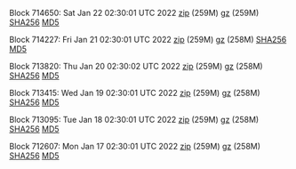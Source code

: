 Block 714650: Sat Jan 22 02:30:01 UTC 2022 [zip](https://files.01coin.io/mainnet/2022-01-22/bootstrap.dat.zip) (259M) [gz](https://files.01coin.io/mainnet/2022-01-22/bootstrap.dat.tar.gz) (259M) [SHA256](https://files.01coin.io/mainnet/2022-01-22/sha256.txt) [MD5](https://files.01coin.io/mainnet/2022-01-22/md5.txt)

Block 714227: Fri Jan 21 02:30:01 UTC 2022 [zip](https://files.01coin.io/mainnet/2022-01-21/bootstrap.dat.zip) (259M) [gz](https://files.01coin.io/mainnet/2022-01-21/bootstrap.dat.tar.gz) (258M) [SHA256](https://files.01coin.io/mainnet/2022-01-21/sha256.txt) [MD5](https://files.01coin.io/mainnet/2022-01-21/md5.txt)

Block 713820: Thu Jan 20 02:30:02 UTC 2022 [zip](https://files.01coin.io/mainnet/2022-01-20/bootstrap.dat.zip) (259M) [gz](https://files.01coin.io/mainnet/2022-01-20/bootstrap.dat.tar.gz) (258M) [SHA256](https://files.01coin.io/mainnet/2022-01-20/sha256.txt) [MD5](https://files.01coin.io/mainnet/2022-01-20/md5.txt)

Block 713415: Wed Jan 19 02:30:01 UTC 2022 [zip](https://files.01coin.io/mainnet/2022-01-19/bootstrap.dat.zip) (259M) [gz](https://files.01coin.io/mainnet/2022-01-19/bootstrap.dat.tar.gz) (258M) [SHA256](https://files.01coin.io/mainnet/2022-01-19/sha256.txt) [MD5](https://files.01coin.io/mainnet/2022-01-19/md5.txt)

Block 713095: Tue Jan 18 02:30:01 UTC 2022 [zip](https://files.01coin.io/mainnet/2022-01-18/bootstrap.dat.zip) (259M) [gz](https://files.01coin.io/mainnet/2022-01-18/bootstrap.dat.tar.gz) (258M) [SHA256](https://files.01coin.io/mainnet/2022-01-18/sha256.txt) [MD5](https://files.01coin.io/mainnet/2022-01-18/md5.txt)

Block 712607: Mon Jan 17 02:30:01 UTC 2022 [zip](https://files.01coin.io/mainnet/2022-01-17/bootstrap.dat.zip) (259M) [gz](https://files.01coin.io/mainnet/2022-01-17/bootstrap.dat.tar.gz) (258M) [SHA256](https://files.01coin.io/mainnet/2022-01-17/sha256.txt) [MD5](https://files.01coin.io/mainnet/2022-01-17/md5.txt)
